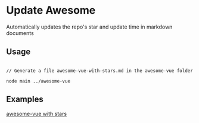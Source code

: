 # Update Awesome

Automatically updates the repo's star and update time in markdown documents

## Usage

```shell

// Generate a file awesome-vue-with-stars.md in the awesome-vue folder

node main ../awesome-vue  

```

## Examples

[awesome-vue with stars](https://github.com/romejiang/awesome-vue/blob/master/awesome-vue-with-stars.md)